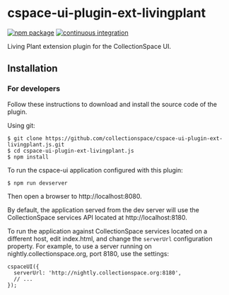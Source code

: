 # cspace-ui-plugin-ext-livingplant

[![npm package](https://img.shields.io/npm/v/cspace-ui-plugin-ext-livingplant.svg)](https://www.npmjs.com/package/cspace-ui-plugin-ext-livingplant)
[![continuous integration](https://github.com/collectionspace/cspace-ui-plugin-ext-livingplant.js/actions/workflows/ci-js.yml/badge.svg?branch=master&event=push)](https://github.com/collectionspace/cspace-ui-plugin-ext-livingplant.js/actions/workflows/ci-js.yml)

Living Plant extension plugin for the CollectionSpace UI.

## Installation

### For developers

Follow these instructions to download and install the source code of the plugin.

Using git:

```
$ git clone https://github.com/collectionspace/cspace-ui-plugin-ext-livingplant.js.git
$ cd cspace-ui-plugin-ext-livingplant.js
$ npm install
```

To run the cspace-ui application configured with this plugin:

```
$ npm run devserver
```

Then open a browser to http://localhost:8080.

By default, the application served from the dev server will use the CollectionSpace services API
located at http://localhost:8180.

To run the application against CollectionSpace services located on a different host, edit
index.html, and change the `serverUrl` configuration property. For example, to use a server running
on nightly.collectionspace.org, port 8180, use the settings:

```
cspaceUI({
  serverUrl: 'http://nightly.collectionspace.org:8180',
  // ...
});
```

